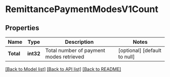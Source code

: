 # RemittancePaymentModesV1Count

## Properties
Name | Type | Description | Notes
------------ | ------------- | ------------- | -------------
**Total** | **int32** | Total number of payment modes retrieved | [optional] [default to null]

[[Back to Model list]](../README.md#documentation-for-models) [[Back to API list]](../README.md#documentation-for-api-endpoints) [[Back to README]](../README.md)

